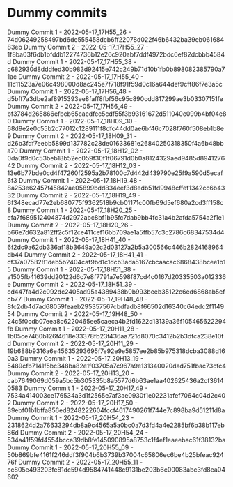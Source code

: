 # Dummy commits

Dummy Commit 1 - 2022-05-17_17H55_26 - 74d06249258497bd6de555458dcb6ff22078d022f46b6432ba39eb06168483eb
Dummy Commit 2 - 2022-05-17_17H55_27 - 1f8ba03f6db1bfddb12274736b12e26c920abf7ddf4972bdc6ef82dcbbb4584d
Dummy Commit 1 - 2022-05-17_17H55_38 - c682930d8dddfed30b983d92415e742c249b71d10b1fb0b898082385790a71ac
Dummy Commit 2 - 2022-05-17_17H55_40 - 11c11523a7e06c498000d8ac245e7f718f91f59d0c16a644def9cff86f7e3a5c
Dummy Commit 1 - 2022-05-17_17H56_48 - d5bff7a3dbe2af8915393ee8faff8fbf56c95c890cdd817299ae3b03307151fe
Dummy Commit 2 - 2022-05-17_17H56_49 - bf3784d265866efbcb65caedfec5cdf55f3b93161672d511040c099b4bf04e80
Dummy Commit 1 - 2022-05-17_18H09_30 - 68d9e2e0c55b2c77012c1289111f8dfc44dd0ae6bf46c7028f760f508eb1b8e9
Dummy Commit 2 - 2022-05-17_18H09_31 - d26b3fdf7eebb5899d137782c28de01633681e26840250318350f4a6b48bba70
Dummy Commit 1 - 2022-05-17_18H12_02 - 0da0f9d0c53beb18b52ec059f30f1f06791d0b0a8124329aed9485d894127642
Dummy Commit 2 - 2022-05-17_18H12_03 - 13e6b77bde0cd4f47260f2595a2b78100c7d442d439790e25f9a590d5ecaf6f3
Dummy Commit 1 - 2022-05-17_18H19_48 - 8a253e62457f45842ae05899bdd834eef3d8edb51fd9948cffef1342cc6b4332
Dummy Commit 2 - 2022-05-17_18H19_49 - 6f348ecad77e2eb680775f9362518b9cb01171c00fb69d5ef680a2cd3ff158c8
Dummy Commit 1 - 2022-05-17_18H20_25 - efa7f689512404874d2972abc8bf1b95fc7dab9bb4fc31a4b2afda5754a2f1e1
Dummy Commit 2 - 2022-05-17_18H20_26 - b66e7d632a812ff2c5f12ce411cef16bb709ae1a5ffb57c3c2786c68347534d4
Dummy Commit 1 - 2022-05-17_18H41_40 - 6f2dc9a62db336af18b3649a02c2d03127a2b5a300566c446b2824168964db44
Dummy Commit 2 - 2022-05-17_18H41_41 - cf37a0758281deb5b2404caf9bd1c1dcb3ada5167cbcaacac6868438bcee1b15
Dummy Commit 1 - 2022-05-17_18H51_38 - a1505fb41639dd20122d6c7e8f7791a7e598f87cd4c0167d20335503a012336e
Dummy Commit 2 - 2022-05-17_18H51_39 - cd447fa4d2c092dc2405ad95a4389438b0b993beeb35122c6ed6868ab5efcb77
Dummy Commit 1 - 2022-05-17_19H48_48 - 8fc2db4d7ad68059feaeb295357567cbdfadb8f66502d16340c64edc2f114954
Dummy Commit 2 - 2022-05-17_19H48_50 - 24c5f0cdb07eea8c6220465ee5caeca4b2fd1622d13139a36f105465622294fb
Dummy Commit 1 - 2022-05-17_20H11_28 - 1b05ce7460b126f4618e33378fb23f436aa721d8070c3412b2b3dfca238e10fd
Dummy Commit 2 - 2022-05-17_20H11_29 - 19b688b9316a6e45635293695f7e92e9e5857ee2b85b975318dcba3088d160a3
Dummy Commit 1 - 2022-05-17_20H13_19 - 5489cfb7141f5bc348ba82e1f03705a7c967a9e131340020dad751fbac73cfc4
Dummy Commit 2 - 2022-05-17_20H13_20 - cab7649069d059a5bc5b305335b8a5577d6b63ae1aa402625436a2cf36140583
Dummy Commit 1 - 2022-05-17_20H17_49 - 7534a414003ce176534a3d1f2565e7af3ae0930f1e02231afef7064c04d2c402
Dummy Commit 2 - 2022-05-17_20H17_50 - 89ebf01b1bffa856ed8248222604fccf4617490261f744e7c898ba9d51211d8a
Dummy Commit 1 - 2022-05-17_20H54_23 - 2318624d2a76633294db8a9c4565a5a0bc0a7d3fd4a4e2285bf6b38b117eb86d
Dummy Commit 2 - 2022-05-17_20H54_24 - 534a41f59fd4554bcca39db8fe145090895a8753c1f4ef1eaeebac61f38132ba
Dummy Commit 1 - 2022-05-17_20H55_09 - 50b869bfe4161f246ddf3f904b6b3739b37004c65806ec6be4b25bfeac92476f
Dummy Commit 2 - 2022-05-17_20H55_11 - cc805e493203fe81dc594d9584741448c9131be203b6c00083abc3fd8ea04602
